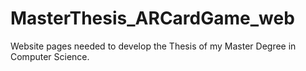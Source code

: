 # MasterThesis_ARCardGame_web
Website pages needed to develop the Thesis of my Master Degree in Computer Science.
